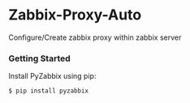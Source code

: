 # Zabbix-Proxy-Auto
Configure/Create zabbix proxy within zabbix server

### Getting Started

Install PyZabbix using pip:

```bash
$ pip install pyzabbix
```
